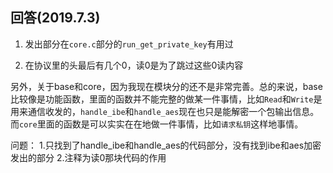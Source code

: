 ## 回答(2019.7.3)

1. 发出部分在`core.c`部分的`run_get_private_key`有用过 

2. 在协议里的头最后有几个0，读0是为了跳过这些0读内容 

另外，关于base和core，因为我现在模块分的还不是非常完善。总的来说，base比较像是功能函数，里面的函数并不能完整的做某一件事情，比如`Read`和`Write`是用来通信收发的，`handle_ibe`和`handle_aes`现在也只是能解密一个包输出信息。而`core`里面的函数是可以实实在在地做一件事情，比如`请求私钥`这样地事情。

问题：
    1.只找到了handle_ibe和handle_aes的代码部分，没有找到ibe和aes加密发出的部分
    2.注释为读0那块代码的作用
    
